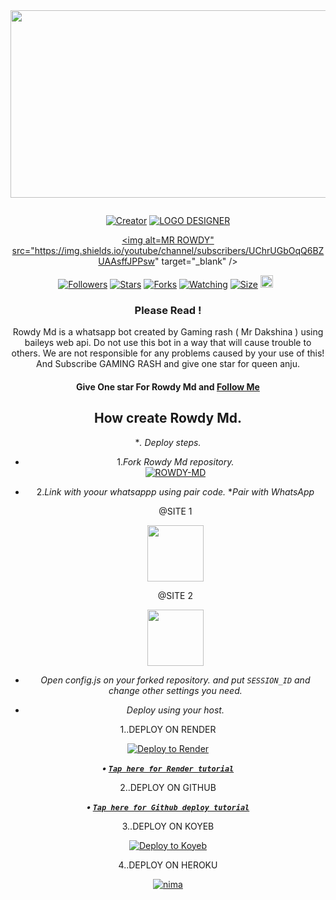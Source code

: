 <div class = "repo" align = "center">
 
<a href = "#">
<img src = "https://raw.githubusercontent.com/Niko-AND-Dakshina/ROWDY-DATA/refs/heads/main/LOGOS/6152181515400889311.jpg"  width="540" height="300">
</img>
 <p align="center">
  <a href="#"><img src="http://readme-typing-svg.herokuapp.com?color=ff00ab&center=true&vCenter=true&multiline=false&lines=ROWDY+MD+WHATSAPP+BOT+MD+V2" alt="">
</p>
    <p align="center">
<a href="#"><img title="Creator" src="https://img.shields.io/badge/Creator-GAMING_RASH-red.svg?style=for-the-badge&logo=github"></a>
<a href="#"><img title="LOGO DESIGNER" src="https://img.shields.io/badge/LOGO_DESIGNER-NIKO_PAMIYA-red.svg?style=for-the-badge&logo=github"></a>

<a href = ""><img alt=MR ROWDY" src="https://img.shields.io/youtube/channel/subscribers/UChrUGbOqQ6BZUAAsffJPPsw" target="_blank" /></a>
</p>
<p align="center">
<a href="https://github.com/Mrdakshina?tab=followers"><img title="Followers" src="https://img.shields.io/github/followers/Mrdakshina?color=green&style=flat-square"></a>
<a href="https://github.com/DAKSHiNA/ROWDY_MD/stargazers/"><img title="Stars" src="https://img.shields.io/github/stars/Mrdakshina/ROWDY_MD?color=white&style=flat-square"></a>
<a href="https://github.com/Mrdakshina/ROWDY_MD/network/members"><img title="Forks" src="https://img.shields.io/github/forks/Mrdakshina/ROWDY_MD?color=yellow&style=flat-square"></a>
<a href="https://github.com/Mrdakshina/ROWDY_MD/watchers"><img title="Watching" src="https://img.shields.io/github/watchers/Mrdakshina/ROWDY_MD?label=Watchers&color=red&style=flat-square"></a>
<a href="https://github.com/Mrdakshina/ROWDY_MD"><img title="Size" src="https://img.shields.io/github/repo-size/Mrdakshina/ROWDY_MD?style=flat-square&color=darkred"></a>
<a href="https://github.com/Mrdakshina/ROWDY_MD/graphs/commit-activity"><img height="20" src="https://img.shields.io/badge/Maintained-No-red.svg"></a>&nbsp;&nbsp;

### Please Read !
Rowdy Md is a whatsapp bot created by Gaming rash ( Mr Dakshina ) using baileys web api. Do not use this bot in a way that will cause trouble to others. 
We are not responsible for any problems caused by your use of this!
And Subscribe GAMING RASH and give one star for queen anju.
</br>
#### Give One star For Rowdy Md and [Follow Me](https://github.com/Mrdakshina) 

## How create Rowdy Md.

**. Deploy steps.*
 - 1._Fork Rowdy Md repository._
    <br>
    <a href="https://github.com/Mrdakshina/ROWDY_MD/fork"><img title="ROWDY-MD" src="https://img.shields.io/badge/FORK ROWDY_Md-h?color=black&style=for-the-badge&logo=stackshare"></a>
 - 2._Link with yoour whatsappp using pair code._
   **Pair with WhatsApp*

   @SITE 1
   <p align="center">
       <a href="https://multiple-kingfisher-gamingrash-6eb80034.koyeb.app/">
         <img src="https://play-lh.googleusercontent.com/901aMQFFnVoX2T-YuJmTIwpPve_SUgMv_QSyzMSPtAqt_l0CyXN1DxfD6xXU0r2f9iM=w240-h480-rw" width="90" />
       </a>
   </p>
   
      @SITE 2
   <p align="center">
       <a href="https://mine-xh2t.onrender.com">
         <img src="https://play-lh.googleusercontent.com/901aMQFFnVoX2T-YuJmTIwpPve_SUgMv_QSyzMSPtAqt_l0CyXN1DxfD6xXU0r2f9iM=w240-h480-rw" width="90" />
       </a>
   </p>
 - _Open config.js on your forked repository. and put `SESSION_ID` and change other settings you need._
 - _Deploy using your host._
   </br>

  1..DEPLOY ON RENDER

[![Deploy to Render](https://render.com/images/deploy-to-render-button.svg)](https://render.com/deploy?repo=https://github.com/Mrdakshina/ROWDY_MD.git)

***<p align="center"> • [`Tap here for Render tutorial`](https://youtu.be/aIUe2sEmd_E?si=WiL0IMrI79GJuog9) </p>***

   2..DEPLOY ON GITHUB

***<p align="center"> • [`Tap here for Github deploy tutorial`](https://youtu.be/NHxe-ynZmGI) </p>***

   3..DEPLOY ON KOYEB

[![Deploy to Koyeb](https://www.koyeb.com/static/images/deploy/button.svg)](https://app.koyeb.com/deploy?name=Rowdy-Md-md&type=git&repository=Mrdakshina%2FROWDY_MD-MD&branch=V-2.00&builder=dockerfile&env%5BMONGODB%5D=your+mongodb+uri&env%5BSESSION_ID%5D=your+session+id&ports=8000%3Bhttp%3B%2F)

   4..DEPLOY ON HEROKU

 [![nima](https://img.shields.io/badge/Rowdy_md_deploy_on_heroku-430098?style=for-the-badge&logo=heroku&logoColor=white&buttcode=1n2i3m4a)](https://dashboard.heroku.com/new?template=https://github.com/Mrdakshina/ROWDY_MD)
